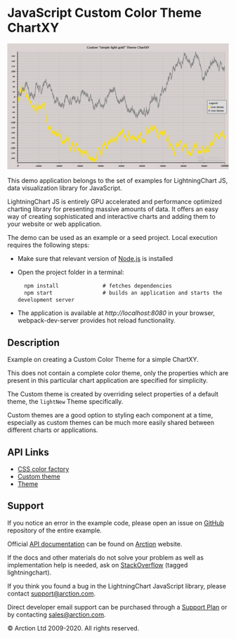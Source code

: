 # JavaScript Custom Color Theme ChartXY

![JavaScript Custom Color Theme ChartXY](customThemeChartXY.png)

This demo application belongs to the set of examples for LightningChart JS, data visualization library for JavaScript.

LightningChart JS is entirely GPU accelerated and performance optimized charting library for presenting massive amounts of data. It offers an easy way of creating sophisticated and interactive charts and adding them to your website or web application.

The demo can be used as an example or a seed project. Local execution requires the following steps:

- Make sure that relevant version of [Node.js](https://nodejs.org/en/download/) is installed
- Open the project folder in a terminal:

        npm install              # fetches dependencies
        npm start                # builds an application and starts the development server

- The application is available at *http://localhost:8080* in your browser, webpack-dev-server provides hot reload functionality.


## Description

Example on creating a Custom Color Theme for a simple ChartXY.

This does not contain a complete color theme, only the properties which are present in this particular chart application are specified for simplicity.

The Custom theme is created by overriding select properties of a default theme, the `lightNew` Theme specifically.

Custom themes are a good option to styling each component at a time, especially as custom themes can be much more easily shared between different charts or applications.


## API Links

* [CSS color factory]
* [Custom theme]
* [Theme]


## Support

If you notice an error in the example code, please open an issue on [GitHub][0] repository of the entire example.

Official [API documentation][1] can be found on [Arction][2] website.

If the docs and other materials do not solve your problem as well as implementation help is needed, ask on [StackOverflow][3] (tagged lightningchart).

If you think you found a bug in the LightningChart JavaScript library, please contact support@arction.com.

Direct developer email support can be purchased through a [Support Plan][4] or by contacting sales@arction.com.

[0]: https://github.com/Arction/
[1]: https://www.arction.com/lightningchart-js-api-documentation/
[2]: https://www.arction.com
[3]: https://stackoverflow.com/questions/tagged/lightningchart
[4]: https://www.arction.com/support-services/

© Arction Ltd 2009-2020. All rights reserved.


[CSS color factory]: https://www.arction.com/lightningchart-js-api-documentation/v3.4.0/globals.html#colorcss
[Custom theme]: https://www.arction.com/lightningchart-js-api-documentation/v3.4.0/globals.html#customtheme
[Theme]: https://www.arction.com/lightningchart-js-api-documentation/v3.4.0/interfaces/theme.html

